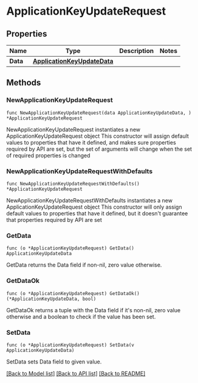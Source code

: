 # ApplicationKeyUpdateRequest

## Properties

Name | Type | Description | Notes
------------ | ------------- | ------------- | -------------
**Data** | [**ApplicationKeyUpdateData**](ApplicationKeyUpdateData.md) |  | 

## Methods

### NewApplicationKeyUpdateRequest

`func NewApplicationKeyUpdateRequest(data ApplicationKeyUpdateData, ) *ApplicationKeyUpdateRequest`

NewApplicationKeyUpdateRequest instantiates a new ApplicationKeyUpdateRequest object
This constructor will assign default values to properties that have it defined,
and makes sure properties required by API are set, but the set of arguments
will change when the set of required properties is changed

### NewApplicationKeyUpdateRequestWithDefaults

`func NewApplicationKeyUpdateRequestWithDefaults() *ApplicationKeyUpdateRequest`

NewApplicationKeyUpdateRequestWithDefaults instantiates a new ApplicationKeyUpdateRequest object
This constructor will only assign default values to properties that have it defined,
but it doesn't guarantee that properties required by API are set

### GetData

`func (o *ApplicationKeyUpdateRequest) GetData() ApplicationKeyUpdateData`

GetData returns the Data field if non-nil, zero value otherwise.

### GetDataOk

`func (o *ApplicationKeyUpdateRequest) GetDataOk() (*ApplicationKeyUpdateData, bool)`

GetDataOk returns a tuple with the Data field if it's non-nil, zero value otherwise
and a boolean to check if the value has been set.

### SetData

`func (o *ApplicationKeyUpdateRequest) SetData(v ApplicationKeyUpdateData)`

SetData sets Data field to given value.



[[Back to Model list]](../README.md#documentation-for-models) [[Back to API list]](../README.md#documentation-for-api-endpoints) [[Back to README]](../README.md)


